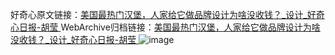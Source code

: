 好奇心原文链接：[美国最热门汉堡，人家给它做品牌设计为啥没收钱？_设计_好奇心日报-胡莹 ](https://www.qdaily.com/articles/10028.html)
WebArchive归档链接：[美国最热门汉堡，人家给它做品牌设计为啥没收钱？_设计_好奇心日报-胡莹 ](http://web.archive.org/web/20180708151728/http://www.qdaily.com:80/articles/10028.html)
![image](http://ww3.sinaimg.cn/large/007d5XDpgy1g3w21uh3xxj30u04114qp)